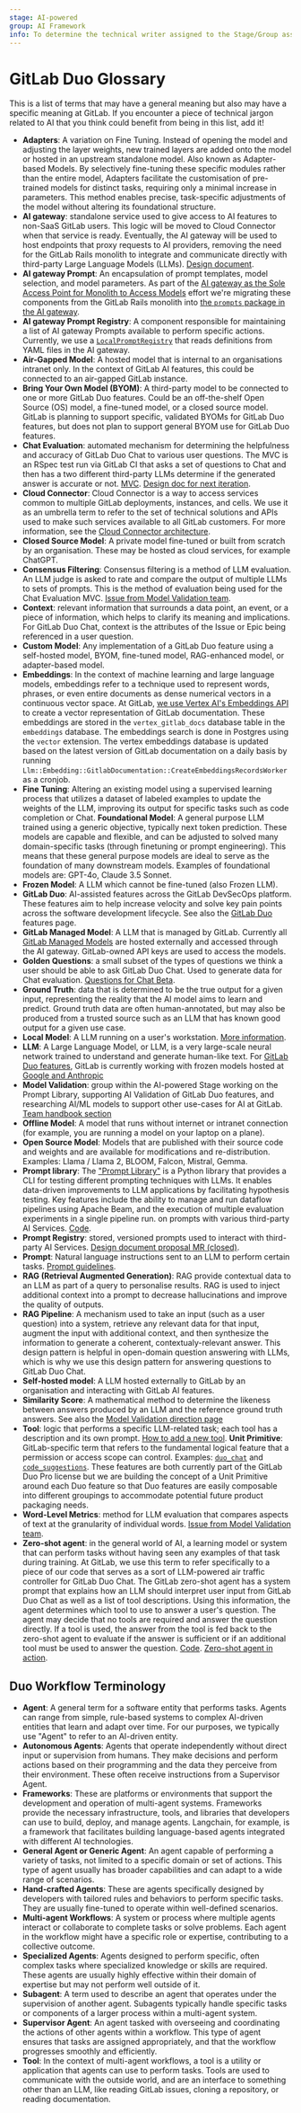 ```yaml
---
stage: AI-powered
group: AI Framework
info: To determine the technical writer assigned to the Stage/Group associated with this page, see https://handbook.gitlab.com/handbook/product/ux/technical-writing/#assignments
---
```


# GitLab Duo Glossary

This is a list of terms that may have a general meaning but also may have a
specific meaning at GitLab. If you encounter a piece of technical jargon related
to AI that you think could benefit from being in this list, add it!

- **Adapters**: A variation on Fine Tuning. Instead of opening the model and adjusting the layer weights, new trained layers are added onto the model or hosted in an upstream standalone model. Also known as Adapter-based Models. By selectively fine-tuning these specific modules rather than the entire model, Adapters facilitate the customisation of pre-trained models for distinct tasks, requiring only a minimal increase in parameters. This method enables precise, task-specific adjustments of the model without altering its foundational structure.
- **AI gateway**: standalone service used to give access to AI features to
  non-SaaS GitLab users. This logic will be moved to Cloud Connector when that
  service is ready. Eventually, the AI gateway will be used to host endpoints that
  proxy requests to AI providers, removing the need for the GitLab Rails monolith
  to integrate and communicate directly with third-party Large Language Models (LLMs).
  [Design document](https://handbook.gitlab.com/handbook/engineering/architecture/design-documents/ai_gateway/).
- **AI gateway Prompt**: An encapsulation of prompt templates, model selection, and model parameters. As part of the [AI gateway as the Sole Access Point for Monolith to Access Models](https://gitlab.com/groups/gitlab-org/-/epics/13024) effort we're migrating these components from the GitLab Rails monolith into [the `prompts` package in the AI gateway](https://gitlab.com/gitlab-org/modelops/applied-ml/code-suggestions/ai-assist/-/tree/main/ai_gateway/prompts).
- **AI gateway Prompt Registry**: A component responsible for maintaining a list of AI gateway Prompts available to perform specific actions. Currently, we use a [`LocalPromptRegistry`](https://gitlab.com/gitlab-org/modelops/applied-ml/code-suggestions/ai-assist/-/blob/874e05281cab50012a53685e051583e620dac8c4/ai_gateway/prompts/registry.py#L18) that reads definitions from YAML files in the AI gateway.
- **Air-Gapped Model**: A hosted model that is internal to an organisations intranet only. In the context of GitLab AI features, this could be connected to an air-gapped GitLab instance.
- **Bring Your Own Model (BYOM)**: A third-party model to be connected to one or more GitLab Duo features. Could be an off-the-shelf Open Source (OS) model, a fine-tuned model, or a closed source model. GitLab is planning to support specific, validated BYOMs for GitLab Duo features, but does not plan to support general BYOM use for GitLab Duo features.
- **Chat Evaluation**: automated mechanism for determining the helpfulness and
  accuracy of GitLab Duo Chat to various user questions. The MVC is an RSpec test
  run via GitLab CI that asks a set of questions to Chat and then has a
  two different third-party LLMs determine if the generated answer is accurate or not.
  [MVC](https://gitlab.com/gitlab-org/gitlab/-/merge_requests/134610).
  [Design doc for next iteration](https://gitlab.com/gitlab-org/gitlab/-/merge_requests/136127).
- **Cloud Connector**: Cloud Connector is a way to access services common to
  multiple GitLab deployments, instances, and cells. We use it as an umbrella term to refer to the
  set of technical solutions and APIs used to make such services available to all GitLab customers.
  For more information, see the [Cloud Connector architecture](../cloud_connector/architecture.md).
- **Closed Source Model**: A private model fine-tuned or built from scratch by an organisation. These may be hosted as cloud services, for example ChatGPT.
- **Consensus Filtering**: Consensus filtering is a method of LLM evaluation. An LLM judge is asked to rate and compare the output of multiple LLMs to sets of prompts. This is the method of evaluation being used for the Chat
  Evaluation MVC.
  [Issue from Model Validation team](https://gitlab.com/gitlab-org/modelops/applied-ml/code-suggestions/prompt-library/-/issues/91#metric-2-consensus-filtering-with-llm-based-evaluation).
- **Context**: relevant information that surrounds a data point, an event, or a
  piece of information, which helps to clarify its meaning and implications.
  For GitLab Duo Chat, context is the attributes of the Issue or Epic being
  referenced in a user question.
- **Custom Model**: Any implementation of a GitLab Duo feature using a self-hosted model, BYOM, fine-tuned model, RAG-enhanced model, or adapter-based model.
- **Embeddings**: In the context of machine learning and large language models,
  embeddings refer to a technique used to represent words, phrases, or even
  entire documents as dense numerical vectors in a continuous vector space.
  At GitLab, [we use Vertex AI's Embeddings API](https://gitlab.com/gitlab-org/gitlab/-/merge_requests/129930)
  to create a vector representation of GitLab documentation. These
  embeddings are stored in the `vertex_gitlab_docs` database table in the
  `embeddings` database. The embeddings search is done in Postgres using the
  `vector` extension. The vertex embeddings database is updated based on the
  latest version of GitLab documentation on a daily basis by running `Llm::Embedding::GitlabDocumentation::CreateEmbeddingsRecordsWorker` as a cronjob.
- **Fine Tuning**: Altering an existing model using a supervised learning process that utilizes a dataset of labeled examples to update the weights of the LLM, improving its output for specific tasks such as code completion or Chat.
**Foundational Model**: A general purpose LLM trained using a generic objective, typically next token prediction. These models are capable and flexible, and can be adjusted to solved many domain-specific tasks (through finetuning or prompt engineering). This means that these general purpose models are ideal to serve as the foundation of many downstream models. Examples of foundational models are: GPT-4o, Claude 3.5 Sonnet.
- **Frozen Model**: A LLM which cannot be fine-tuned (also Frozen LLM).
- **GitLab Duo**: AI-assisted features across the GitLab DevSecOps platform. These features aim to help increase velocity and solve key pain points across the software development lifecycle. See also the [GitLab Duo](../../user/ai_features.md) features page.
- **GitLab Managed Model**: A LLM that is managed by GitLab. Currently all [GitLab Managed Models](https://gitlab.com/gitlab-com/g**l-infra/scalability/-/issues/2864#note_1787040242) are hosted externally and accessed through the AI gateway. GitLab-owned API keys are used to access the models.
- **Golden Questions**: a small subset of the types of questions we think a user
  should be able to ask GitLab Duo Chat. Used to generate data for Chat evaluation.
  [Questions for Chat Beta](https://gitlab.com/groups/gitlab-org/-/epics/10550#what-the-user-can-ask).
- **Ground Truth**: data that is determined to be the true
  output for a given input, representing the reality that the AI model aims to
  learn and predict. Ground truth data are often human-annotated, but may also be produced from a trusted source such as an LLM that has known good output for a given use case.
- **Local Model**: A LLM running on a user's workstation. [More information](https://gitlab.com/groups/gitlab-org/-/epics/12907).
- **LLM**: A Large Language Model, or LLM, is a very large-scale neural network trained to understand and generate human-like text. For [GitLab Duo features](../../user/ai_features.md), GitLab is currently working with frozen models hosted at [Google and Anthropic](https://gitlab.com/gitlab-com/gl-infra/scalability/-/issues/2864#note_1787040242)
- **Model Validation**: group within the AI-powered Stage working on the Prompt
  Library, supporting AI Validation of GitLab Duo features, and researching AI/ML models to support other use-cases for AI at GitLab.
  [Team handbook section](https://handbook.gitlab.com/handbook/product/categories/features/index.html#ai-powered-ai-model-validation-group)
- **Offline Model**: A model that runs without internet or intranet connection (for example, you are running a model on your laptop on a plane).
- **Open Source Model**: Models that are published with their source code and weights and are available for modifications and re-distribution. Examples: Llama / Llama 2, BLOOM, Falcon, Mistral, Gemma.
- **Prompt library**: The ["Prompt Library"](https://gitlab.com/gitlab-org/modelops/applied-ml/code-suggestions/prompt-library) is a Python library that provides a CLI for testing different prompting techniques with LLMs. It enables data-driven improvements to LLM applications by facilitating hypothesis testing. Key features include the ability to manage and run dataflow pipelines using Apache Beam, and the execution of multiple evaluation experiments in a single pipeline run.
  on prompts with various third-party AI Services.
  [Code](https://gitlab.com/gitlab-org/modelops/applied-ml/code-suggestions/prompt-library).
- **Prompt Registry**: stored, versioned prompts used to interact with third-party
  AI Services. [Design document proposal MR (closed)](https://gitlab.com/gitlab-org/gitlab/-/merge_requests/135872).
- **Prompt**: Natural language instructions sent to an LLM to perform certain tasks. [Prompt guidelines](ai_feature_development_playbook.md).
- **RAG (Retrieval Augmented Generation)**: RAG provide contextual data to an LLM as part of a query to personalise results. RAG is used to inject additional context into a prompt to decrease hallucinations and improve the quality of outputs.
- **RAG Pipeline**: A mechanism used to take
  an input (such as a user question) into a system, retrieve any relevant data
  for that input, augment the input with additional context, and then
  synthesize the information to generate a coherent, contextualy-relevant answer.
  This design pattern is helpful in open-domain question answering with LLMs,
  which is why we use this design pattern for answering questions to GitLab Duo Chat.
- **Self-hosted model**: A LLM hosted externally to GitLab by an organisation and interacting with GitLab AI features.
- **Similarity Score**: A mathematical method to determine the likeness between answers produced by an LLM and the reference ground truth answers.
  See also the [Model Validation direction page](https://about.gitlab.com/direction/ai-powered/ai_model_validation/ai_evaluation/metrics/#similarity-scores)
- **Tool**: logic that performs a specific LLM-related task; each tool has a
  description and its own prompt. [How to add a new tool](duo_chat.md#adding-a-new-tool).
 **Unit Primitive**: GitLab-specific term that refers to the fundamental logical feature that a permission or access scope can control. Examples: [`duo_chat`](../../user/gitlab_duo_chat.md)  and [`code_suggestions`](../../api/code_suggestions.md). These features are both currently part of the GitLab Duo Pro license but we are building the concept of a Unit Primitive around each Duo feature so that Duo features are easily composable into different groupings to accommodate potential future product packaging needs.
- **Word-Level Metrics**: method for LLM evaluation that compares aspects of
  text at the granularity of individual words.
  [Issue from Model Validation team](https://gitlab.com/gitlab-org/modelops/applied-ml/code-suggestions/prompt-library/-/issues/98#metric-3-word-level-metrics).
- **Zero-shot agent**: in the general world of AI, a learning model or system
  that can perform tasks without having seen any examples of that task during
  training. At GitLab, we use this term to refer specifically to a piece of our
  code that serves as a sort of LLM-powered air traffic controller for GitLab Duo Chat.
  The GitLab zero-shot agent has a system prompt that explains how an LLM should
  interpret user input from GitLab Duo Chat as well as a list of tool descriptions.
  Using this information, the agent determines which tool to use to answer a
  user's question. The agent may decide that no tools are required and answer the
  question directly. If a tool is used, the answer from the tool is fed back to
  the zero-shot agent to evaluate if the answer is sufficient or if an additional
  tool must be used to answer the question.
  [Code](https://gitlab.com/gitlab-org/gitlab/-/blob/6b747cbd7c6a71145a8bfb8201db3c857b5aed6a/ee/lib/gitlab/llm/chain/agents/zero_shot/executor.rb). [Zero-shot agent in action](https://gitlab.com/gitlab-org/gitlab/-/issues/427979).

## Duo Workflow Terminology

- **Agent**: A general term for a software entity that performs tasks. Agents can range from simple, rule-based systems to complex AI-driven entities that learn and adapt over time. For our purposes, we typically use "Agent" to refer to an AI-driven entity.
- **Autonomous Agents**: Agents that operate independently without direct input or supervision from humans. They make decisions and perform actions based on their programming and the data they perceive from their environment. These often receive instructions from a Supervisor Agent.
- **Frameworks**: These are platforms or environments that support the development and operation of multi-agent systems. Frameworks provide the necessary infrastructure, tools, and libraries that developers can use to build, deploy, and manage agents. Langchain, for example, is a framework that facilitates building language-based agents integrated with different AI technologies.
- **General Agent or Generic Agent**: An agent capable of performing a variety of tasks, not limited to a specific domain or set of actions. This type of agent usually has broader capabilities and can adapt to a wide range of scenarios.
- **Hand-crafted Agents**: These are agents specifically designed by developers with tailored rules and behaviors to perform specific tasks. They are usually fine-tuned to operate within well-defined scenarios.
- **Multi-agent Workflows**: A system or process where multiple agents interact or collaborate to complete tasks or solve problems. Each agent in the workflow might have a specific role or expertise, contributing to a collective outcome.
- **Specialized Agents**: Agents designed to perform specific, often complex tasks where specialized knowledge or skills are required. These agents are usually highly effective within their domain of expertise but may not perform well outside of it.
- **Subagent**: A term used to describe an agent that operates under the supervision of another agent. Subagents typically handle specific tasks or components of a larger process within a multi-agent system.
- **Supervisor Agent**: An agent tasked with overseeing and coordinating the actions of other agents within a workflow. This type of agent ensures that tasks are assigned appropriately, and that the workflow progresses smoothly and efficiently.
- **Tool**: In the context of multi-agent workflows, a tool is a utility or application that agents can use to perform tasks. Tools are used to communicate with the outside world, and are an interface to something other than an LLM, like reading GitLab issues, cloning a repository, or reading documentation.
